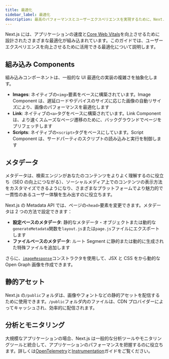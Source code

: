 ```yaml
---
title: 最適化
sidebar_label: 最適化
description: 最高のパフォーマンスとユーザーエクスペリエンスを実現するために、Next.jsアプリケーションを最適化しましょう。
---
```


Next.js には、アプリケーションの速度と[Core Web Vitals](https://web.dev/vitals/)を向上させるために設計されたさまざまな最適化が組み込まれています。このガイドでは、ユーザーエクスペリエンスを向上させるために活用できる最適化について説明します。

## 組み込み Components

組み込みコンポーネントは、一般的な UI 最適化の実装の複雑さを抽象化します。

- **Images**: ネイティブの`<img>`要素をベースに構築されています。Image Component は、遅延ロードやデバイスのサイズに応じた画像の自動リサイズにより、画像のパフォーマンスを最適化します
- **Link**: ネイティブの`<a>`タグをベースに構築されています。Link Component は、より速くスムーズなページ遷移のために、バックグラウンドでページをプリフェッチします
- **Scripts**: ネイティブの`<script>`タグをベースにしています。Script Component は、サードパーティのスクリプトの読み込みと実行を制御します

## メタデータ

<!-- textlint-disable -->

メタデータは、検索エンジンがあなたのコンテンツをよりよく理解するのに役立ち（SEO の向上につながる）、ソーシャルメディア上でのコンテンツの表示方法をカスタマイズできるようになり、さまざまなプラットフォームでより魅力的で一貫性のあるユーザー体験を生み出すのに役立ちます。

<!-- textlint-enable -->

Next.js の Metadata API では、ページの`<head>`要素を変更できます。メタデータは 2 つの方法で設定できます：

- **設定ベースのメタデータ**: 静的なメタデータ・オブジェクトまたは動的な`generateMetadata`関数を`layout.js`または`page.js`ファイルにエクスポートします
- **ファイルベースのメタデータ**: ルート Segment に静的または動的に生成された特殊ファイルを追加します

さらに、[`imageResponse`](/docs/app-router/api-reference/functions/image-response)コンストラクタを使用して、JSX と CSS をから動的な Open Graph 画像を作成できます。

## 静的アセット

Next.js の`/public`フォルダは、画像やフォントなどの静的アセットを配信するために使用できます。`/public`フォルダ内のファイルは、CDN プロバイダーによってキャッシュされ、効率的に配信されます。

## 分析とモニタリング

大規模なアプリケーションの場合、Next.js は一般的な分析ツールやモニタリングツールと統合して、アプリケーションのパフォーマンスを把握するのに役立ちます。詳しくは[OpenTelemetry](https://nextjs.org/docs/pages/building-your-application/optimizing/open-telemetry)と[Instrumentation](https://nextjs.org/docs/pages/building-your-application/optimizing/instrumentation)ガイドをご覧ください。
